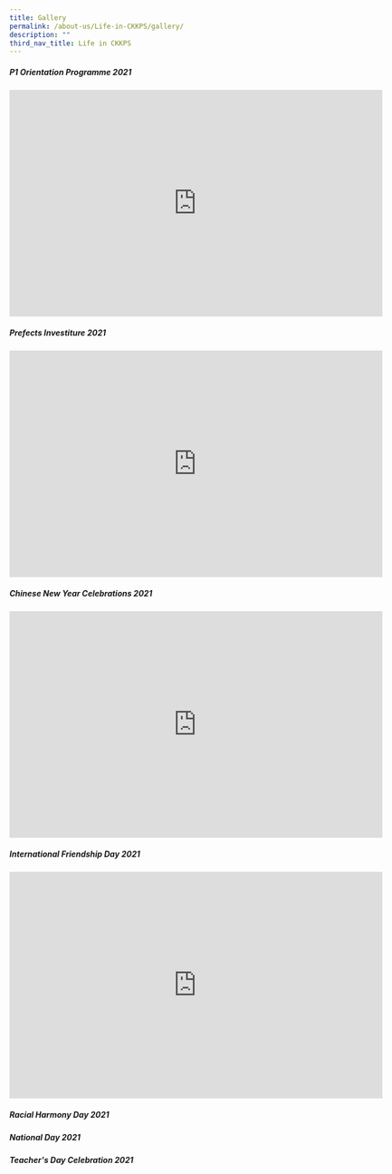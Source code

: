 ```yaml
---
title: Gallery
permalink: /about-us/Life-in-CKKPS/gallery/
description: ""
third_nav_title: Life in CKKPS
---
```

##### P1 Orientation Programme 2021

<center><iframe src="https://docs.google.com/presentation/d/e/2PACX-1vQpsGFRGfesvRAayWVy4tJ1q6np6PcG9yt8MUuRplpJDgBVXPHsxZAF-crFuCMcVtQx-ZuuGjdCgqHm/embed?start=false&amp;loop=false&amp;delayms=3000" frameborder="0" width="659" height="400" allowfullscreen="true"></iframe></center>


##### Prefects Investiture 2021

<center><iframe allowfullscreen="true" height="400" width="659" frameborder="0" src="https://docs.google.com/presentation/d/e/2PACX-1vTwF0VRCCcbUaNTpgcoAQ4L2FLCn5_p0Sj2iG_F6xnhsnub3nccNGPBA4qzlqcqz_7U1KgsED1J3DfT/embed?start=false&amp;loop=false&amp;delayms=3000"></iframe></center>


##### Chinese New Year Celebrations 2021

<center><iframe src="https://docs.google.com/presentation/d/e/2PACX-1vRJ1ZEXc99vVWPoxogubJRTZfRa3ZmCTINYEHiboiC-qLFXAxabDnCSn3rG0gncd82bT1oLyQ85rHQq/embed?start=false&amp;loop=false&amp;delayms=3000" frameborder="0" width="659" height="400" allowfullscreen="true"></iframe></center>


##### International Friendship Day 2021

<iframe allowfullscreen="true" height="400" width="659" frameborder="0" src="https://docs.google.com/presentation/d/e/2PACX-1vQ_8f62baieY3UCfNpyiVPMfmIjeEEc1iz5mj6d9s-21X1Yit00dnMhTJ-SunEllAbHLM7EAItxsoYI/embed?start=false&amp;loop=false&amp;delayms=3000"></iframe>

##### Racial Harmony Day 2021


##### National Day 2021


##### Teacher's Day Celebration 2021